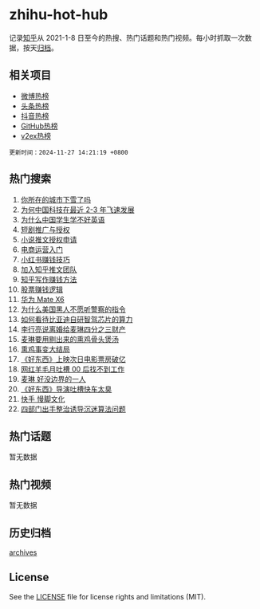 # zhihu-hot-hub

记录[知乎](https://www.zhihu.com/)从 2021-1-8 日至今的热搜、热门话题和热门视频。每小时抓取一次数据，按天[归档](archives)。

## 相关项目

- [微博热榜](https://github.com/lonnyzhang423/weibo-hot-hub)
- [头条热榜](https://github.com/lonnyzhang423/toutiao-hot-hub)
- [抖音热榜](https://github.com/lonnyzhang423/douyin-hot-hub)
- [GitHub热榜](https://github.com/lonnyzhang423/github-hot-hub)
- [v2ex热榜](https://github.com/lonnyzhang423/v2ex-hot-hub)


`更新时间：2024-11-27 14:21:19 +0800`

## 热门搜索

1. [你所在的城市下雪了吗](https://www.zhihu.com/search?q=%E4%BD%A0%E6%89%80%E5%9C%A8%E7%9A%84%E5%9F%8E%E5%B8%82%E4%B8%8B%E9%9B%AA%E4%BA%86%E5%90%97)
1. [为何中国科技在最近 2-3 年飞速发展](https://www.zhihu.com/search?q=%E4%B8%BA%E4%BD%95%E4%B8%AD%E5%9B%BD%E7%A7%91%E6%8A%80%E5%9C%A8%E6%9C%80%E8%BF%91%202-3%20%E5%B9%B4%E9%A3%9E%E9%80%9F%E5%8F%91%E5%B1%95)
1. [为什么中国学生学不好英语](https://www.zhihu.com/search?q=%E4%B8%BA%E4%BB%80%E4%B9%88%E4%B8%AD%E5%9B%BD%E5%AD%A6%E7%94%9F%E5%AD%A6%E4%B8%8D%E5%A5%BD%E8%8B%B1%E8%AF%AD)
1. [短剧推广与授权](https://www.zhihu.com/search?q=%E7%9F%AD%E5%89%A7%E6%8E%A8%E5%B9%BF%E4%B8%8E%E6%8E%88%E6%9D%83)
1. [小说推文授权申请](https://www.zhihu.com/search?q=%E5%B0%8F%E8%AF%B4%E6%8E%A8%E6%96%87%E6%8E%88%E6%9D%83%E7%94%B3%E8%AF%B7)
1. [电商运营入门](https://www.zhihu.com/search?q=%E7%94%B5%E5%95%86%E8%BF%90%E8%90%A5%E5%85%A5%E9%97%A8)
1. [小红书赚钱技巧](https://www.zhihu.com/search?q=%E5%B0%8F%E7%BA%A2%E4%B9%A6%E8%B5%9A%E9%92%B1%E6%8A%80%E5%B7%A7)
1. [加入知乎推文团队](https://www.zhihu.com/search?q=%E5%8A%A0%E5%85%A5%E7%9F%A5%E4%B9%8E%E6%8E%A8%E6%96%87%E5%9B%A2%E9%98%9F)
1. [知乎写作赚钱方法](https://www.zhihu.com/search?q=%E7%9F%A5%E4%B9%8E%E5%86%99%E4%BD%9C%E8%B5%9A%E9%92%B1%E6%96%B9%E6%B3%95)
1. [股票赚钱逻辑](https://www.zhihu.com/search?q=%E8%82%A1%E7%A5%A8%E8%B5%9A%E9%92%B1%E9%80%BB%E8%BE%91)
1. [华为 Mate X6](https://www.zhihu.com/search?q=%E5%8D%8E%E4%B8%BA%20Mate%20X6)
1. [为什么美国黑人不愿听警察的指令](https://www.zhihu.com/search?q=%E4%B8%BA%E4%BB%80%E4%B9%88%E7%BE%8E%E5%9B%BD%E9%BB%91%E4%BA%BA%E4%B8%8D%E6%84%BF%E5%90%AC%E8%AD%A6%E5%AF%9F%E7%9A%84%E6%8C%87%E4%BB%A4)
1. [如何看待比亚迪自研智驾芯片的算力](https://www.zhihu.com/search?q=%E5%A6%82%E4%BD%95%E7%9C%8B%E5%BE%85%E6%AF%94%E4%BA%9A%E8%BF%AA%E8%87%AA%E7%A0%94%E6%99%BA%E9%A9%BE%E8%8A%AF%E7%89%87%E7%9A%84%E7%AE%97%E5%8A%9B)
1. [李行亮说离婚给麦琳四分之三财产](https://www.zhihu.com/search?q=%E6%9D%8E%E8%A1%8C%E4%BA%AE%E8%AF%B4%E7%A6%BB%E5%A9%9A%E7%BB%99%E9%BA%A6%E7%90%B3%E5%9B%9B%E5%88%86%E4%B9%8B%E4%B8%89%E8%B4%A2%E4%BA%A7)
1. [麦琳要用剔出来的熏鸡骨头煲汤](https://www.zhihu.com/search?q=%E9%BA%A6%E7%90%B3%E8%A6%81%E7%94%A8%E5%89%94%E5%87%BA%E6%9D%A5%E7%9A%84%E7%86%8F%E9%B8%A1%E9%AA%A8%E5%A4%B4%E7%85%B2%E6%B1%A4)
1. [熏鸡事变大结局](https://www.zhihu.com/search?q=%E7%86%8F%E9%B8%A1%E4%BA%8B%E5%8F%98%E5%A4%A7%E7%BB%93%E5%B1%80)
1. [《好东西》上映次日电影票房破亿](https://www.zhihu.com/search?q=%E3%80%8A%E5%A5%BD%E4%B8%9C%E8%A5%BF%E3%80%8B%E4%B8%8A%E6%98%A0%E6%AC%A1%E6%97%A5%E7%94%B5%E5%BD%B1%E7%A5%A8%E6%88%BF%E7%A0%B4%E4%BA%BF)
1. [网红羊毛月吐槽 00 后找不到工作](https://www.zhihu.com/search?q=%E7%BD%91%E7%BA%A2%E7%BE%8A%E6%AF%9B%E6%9C%88%E5%90%90%E6%A7%BD%2000%20%E5%90%8E%E6%89%BE%E4%B8%8D%E5%88%B0%E5%B7%A5%E4%BD%9C)
1. [麦琳 好没边界的一人](https://www.zhihu.com/search?q=%E9%BA%A6%E7%90%B3%20%E5%A5%BD%E6%B2%A1%E8%BE%B9%E7%95%8C%E7%9A%84%E4%B8%80%E4%BA%BA)
1. [《好东西》导演吐槽快车太臭](https://www.zhihu.com/search?q=%E3%80%8A%E5%A5%BD%E4%B8%9C%E8%A5%BF%E3%80%8B%E5%AF%BC%E6%BC%94%E5%90%90%E6%A7%BD%E5%BF%AB%E8%BD%A6%E5%A4%AA%E8%87%AD)
1. [快手 慢脚文化](https://www.zhihu.com/search?q=%E5%BF%AB%E6%89%8B%20%E6%85%A2%E8%84%9A%E6%96%87%E5%8C%96)
1. [四部门出手整治诱导沉迷算法问题](https://www.zhihu.com/search?q=%E5%9B%9B%E9%83%A8%E9%97%A8%E5%87%BA%E6%89%8B%E6%95%B4%E6%B2%BB%E8%AF%B1%E5%AF%BC%E6%B2%89%E8%BF%B7%E7%AE%97%E6%B3%95%E9%97%AE%E9%A2%98)

## 热门话题

暂无数据

## 热门视频

暂无数据

## 历史归档

[archives](archives)

## License

See the [LICENSE](LICENSE) file for license rights and limitations (MIT).
